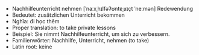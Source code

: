 - Nachhilfeunterricht nehmen	[ˈnaːxˌhɪlfəʔʊntɐˌʁɪçt ˈneːmən]	Redewendung
- Bedeutet: zusätzlichen Unterricht bekommen
- Nghĩa: đi học thêm
- Proper translation: to take private lessons
- Beispiel: Sie nimmt Nachhilfeunterricht, um sich zu verbessern.
- Familienwörter: Nachhilfe, Unterricht, nehmen (to take)	
- Latin root: keine